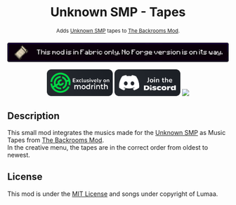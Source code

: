 <center><div align="center">

# Unknown SMP - Tapes
<sup>Adds <a href="https://youtube.com/@unknownsmp">Unknown SMP</a> tapes to <a href="https://modrinth.com/mod/backrooms">The Backrooms Mod</a>.</sup>  

<img src="https://raw.githubusercontent.com/lumaa-dev/lumaa-dev/main/assets/fabric-banner.png" width=600>

<a href="https://modrinth.com/mod/usmp-tapes"><img src="https://raw.githubusercontent.com/lumaa-dev/art/main/badges/only_modrinth.png" width=150></a>
<a href="https://discord.gg/Rqpn3C7yR5"><img src="https://raw.githubusercontent.com/lumaa-dev/art/main/badges/support_discord.png" width=150></a>
<a href="https://docs.google.com/spreadsheets/d/1zrBJshX48qSnxicYFW-AIy_CmrKOT0d91QpU24vDvdQ/edit?usp=sharing"><img src="https://raw.githubusercontent.com/lumaa-dev/art/main/badges/modrinth_stats.png" width=150></a>

</div></center>

## Description

This small mod integrates the musics made for the [Unknown SMP](https://youtube.com/@unknownsmp) as Music Tapes from [The Backrooms Mod](https://modrinth.com/mod/backrooms).  
In the creative menu, the tapes are in the correct order from oldest to newest.

## License
This mod is under the [MIT License](/LICENSE) and songs under copyright of Lumaa.
